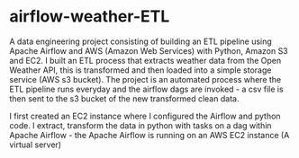 # airflow-weather-ETL
A data engineering project consisting of building an ETL pipeline using Apache Airflow and AWS (Amazon Web Services) with Python, Amazon S3 and EC2.
I built an ETL process that extracts weather data from the Open Weather API, this is transformed and then loaded into a simple storage service (AWS s3 bucket).
The project is an automated process where the ETL pipeline runs everyday and the airflow dags are invoked - a csv file is then sent to the s3 bucket of the new transformed clean data.

I first created an EC2 instance where I configured the Airflow and python code. 
I extract, transform the data in python with tasks on a dag within Apache Airflow - the Apache Airflow is running on an AWS EC2 instance (A virtual server)
